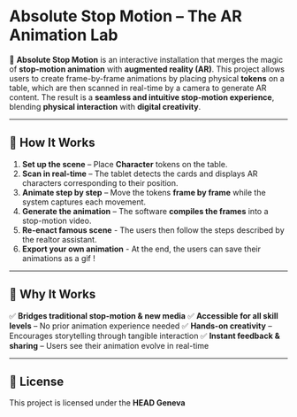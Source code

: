 # **Absolute Stop Motion – The AR Animation Lab**

🚀 **Absolute Stop Motion** is an interactive installation that merges the magic of **stop-motion animation** with **augmented reality (AR)**. This project allows users to create frame-by-frame animations by placing physical **tokens** on a table, which are then scanned in real-time by a camera to generate AR content. The result is a **seamless and intuitive stop-motion experience**, blending **physical interaction** with **digital creativity**.

---

## 🎥 **How It Works**

1. **Set up the scene** – Place **Character** tokens on the table.
2. **Scan in real-time** – The tablet detects the cards and displays AR characters corresponding to their position.
3. **Animate step by step** – Move the tokens **frame by frame** while the system captures each movement.
4. **Generate the animation** – The software **compiles the frames** into a stop-motion video.
5. **Re-enact famous scene** - The users then follow the steps described by the realtor assistant.
6. **Export your own animation** - At the end, the users can save their animations as a gif !

---

## 🎨 **Why It Works**

✅ **Bridges traditional stop-motion & new media**
✅ **Accessible for all skill levels** – No prior animation experience needed
✅ **Hands-on creativity** – Encourages storytelling through tangible interaction
✅ **Instant feedback & sharing** – Users see their animation evolve in real-time

---

## 📜 **License**

This project is licensed under the **HEAD Geneva**
